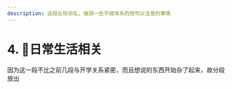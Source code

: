 ```yaml
---
description: 这段比较杂乱，强调一些不成体系的但可以注意的事情
---
```


# 4. 🤑日常生活相关

因为这一段不比之前几段与开学关系紧密，而且想说的东西开始杂了起来，故分段放出
